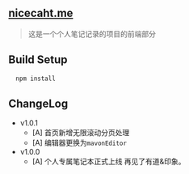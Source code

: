 ## [nicecaht.me](http://www.nicechat.me)

> 这是一个个人笔记记录的项目的前端部分

## Build Setup

``` bash
  npm install
```

## ChangeLog
- v1.0.1
  - [A] 首页新增无限滚动分页处理
  - [A] 编辑器更换为`mavonEditor`
- v1.0.0
  - [A] 个人专属笔记本正式上线 再见了有道&印象。
